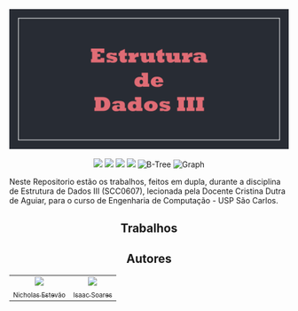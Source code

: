 <link rel="stylesheet" href="stylesheet.css">

<img atl="Estrutura de Dados III" src="img/Capa.png"/>

<p align="center">
<img atl="MIT license" src="https://img.shields.io/github/license/nicholasestevao/TrabalhosEDIII"/>
<img atl="C" src="https://img.shields.io/badge/language-C-blue"/>
<img  atl="C++" src="https://img.shields.io/badge/language-C++-red"/>
<img atl="Data Records" src="https://img.shields.io/badge/file organization-Data Records-blueviolet"/>
<img alt="B-Tree" src="https://img.shields.io/badge/file organization-B--Tree-blueviolet"/>
<img alt="Graph" src="https://img.shields.io/badge/data structure-Graph-orange"/>
</p>

<p>
  Neste Repositorio estão os trabalhos, feitos em dupla, durante a disciplina de Estrutura de Dados III (SCC0607), 
  lecionada pela Docente Cristina Dutra de Aguiar, para o curso de Engenharia de Computação - USP São Carlos.
</p>

<h2 align="center"> Trabalhos </h2>

<h2 align="center"> Autores </h2>

<table align="center">
  <tr align="center">
    <td>
      <a href="https://github.com/nicholasestevao">
      <img class="authorImage" src="https://github.com/nicholasestevao.png" width=80>
      <br>
      <sub>Nicholas Estevão</sub>
      </a>
    </td>
    <td>
      <a href="https://github.com/nicholasestevao">
        <img class="authorImage" src="https://github.com/ISS2718.png" width=80>
        <br>
        <sub>Isaac Soares</sub>
      </a>
    </td>
  </tr>
</table>